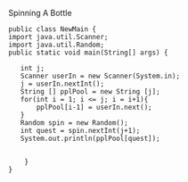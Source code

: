 
Spinning A Bottle
  
  
    public class NewMain {
    import java.util.Scanner;
    import java.util.Random;
    public static void main(String[] args) {
       
       int j;
       Scanner userIn = new Scanner(System.in);
       j = userIn.nextInt();
       String [] pplPool = new String [j];
       for(int i = 1; i <= j; i = i+1){
           pplPool[i-1] = userIn.next();
       }
       Random spin = new Random();
       int quest = spin.nextInt(j+1);
       System.out.println(pplPool[quest]);
    
       
        }
    }
